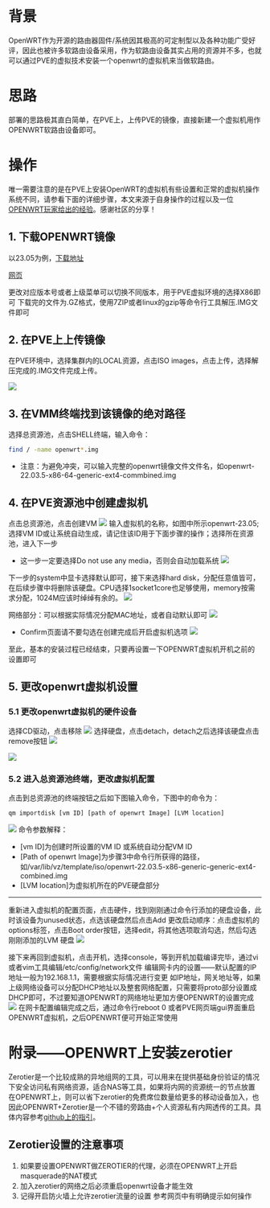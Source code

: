 # 背景

OpenWRT作为开源的路由器固件/系统因其极高的可定制型以及各种功能广受好评，因此也被许多软路由设备采用，作为软路由设备其实占用的资源并不多，也就可以通过PVE的虚拟技术安装一个openwrt的虚拟机来当做软路由。

# 思路

部署的思路极其直白简单，在PVE上，上传PVE的镜像，直接新建一个虚拟机用作OPENWRT软路由设备即可。

# 操作

唯一需要注意的是在PVE上安装OpenWRT的虚拟机有些设置和正常的虚拟机操作系统不同，请参看下面的详细步骤，本文来源于自身操作的过程以及一位[OPENWRT玩家给出的经验](https://www.luyouqi.com/shezhi/3062.html)。感谢社区的分享！

<!-- more -->

## 1. 下载OPENWRT镜像

以23.05为例，[下载地址](https://downloads.openwrt.org/releases/22.03.5/targets/x86/64/openwrt-22.03.5-x86-64-generic-ext4-combined.img.gz)

[网页](https://downloads.openwrt.org/releases/22.03.5/targets/x86/64/)

更改对应版本号或者上级菜单可以切换不同版本，用于PVE虚拟环境的选择X86即可
下载完的文件为.GZ格式，使用7ZIP或者linux的gzip等命令行工具解压.IMG文件即可

## 2. 在PVE上上传镜像

在PVE环境中，选择集群内的LOCAL资源，点击ISO images，点击上传，选择解压完成的.IMG文件完成上传。

![](https://raw.githubusercontent.com/vannear/olikonimgbed/main/20241110164641.png)

## 3. 在VMM终端找到该镜像的绝对路径

选择总资源池，点击SHELL终端，输入命令：

```bash
find / -name openwrt*.img
```

- 注意：为避免冲突，可以输入完整的openwrt镜像文件文件名，如openwrt-22.03.5-x86-64-generic-ext4-commbined.img

## 4. 在PVE资源池中创建虚拟机

点击总资源池，点击创建VM
![](https://raw.githubusercontent.com/vannear/olikonimgbed/main/20241110164759.png)
输入虚拟机的名称，如图中所示openwrt-23.05;选择VM ID或让系统自动生成，请记住该ID用于下面步骤的操作；选择所在资源池，进入下一步

- 这一步一定要选择Do not use any media，否则会自动加载系统
  ![](https://raw.githubusercontent.com/vannear/olikonimgbed/main/20241110164833.png)

下一步的system中显卡选择默认即可，接下来选择hard disk，分配任意值皆可，在后续步骤中将删除该硬盘。CPU选择1socket1core也足够使用，memory按需求分配，1024M应该时绰绰有余的。
![](https://raw.githubusercontent.com/vannear/olikonimgbed/main/20241110164924.png)

网络部分：可以根据实际情况分配MAC地址，或者自动默认即可
![](https://raw.githubusercontent.com/vannear/olikonimgbed/main/20241110165000.png)

- Confirm页面请不要勾选在创建完成后开启虚拟机选项
  ![](https://raw.githubusercontent.com/vannear/olikonimgbed/main/20241110165025.png)

至此，基本的安装过程已经结束，只要再设置一下OPENWRT虚拟机开机之前的设置即可

## 5. 更改openwrt虚拟机设置

### 5.1 更改openwrt虚拟机的硬件设备

选择CD驱动，点击移除
![](https://raw.githubusercontent.com/vannear/olikonimgbed/main/20241110165147.png)
选择硬盘，点击detach，detach之后选择该硬盘点击remove按钮
![](https://raw.githubusercontent.com/vannear/olikonimgbed/main/20241110165214.png)

![](https://raw.githubusercontent.com/vannear/olikonimgbed/main/20241110165227.png)

### 5.2 进入总资源池终端，更改虚拟机配置

点击到总资源池的终端按钮之后如下图输入命令，下图中的命令为：

```bash
qm importdisk [vm ID] [path of openwrt Image] [LVM location]
```

![](https://raw.githubusercontent.com/vannear/olikonimgbed/main/20241110165309.png)
命令参数解释：

- [vm ID]为创建时所设置的VM ID 或系统自动分配VM ID
- [Path of openwrt Image]为步骤3中命令行所获得的路径，如/var/lib/vz/template/iso/openwrt-22.03.5-x86-generic-generic-ext4-combined.img
- [LVM location]为虚拟机所在的PVE硬盘部分

---

重新进入虚拟机的配置页面，点击硬件，找到刚刚通过命令行添加的硬盘设备，此时该设备为unused状态，点选该硬盘然后点击Add
更改启动顺序：点击虚拟机的options标签，点击Boot order按钮，选择edit，将其他选项取消勾选，然后勾选刚刚添加的LVM 硬盘
![](https://raw.githubusercontent.com/vannear/olikonimgbed/main/20241110165549.png)

接下来再回到虚拟机，点击开机，选择console，等到开机加载编译完毕，通过vi或者vim工具编辑/etc/config/network文件
编辑网卡内的设置——默认配置的IP 地址一般为192.168.1.1，需要根据实际情况进行变更
如IP地址，网关地址等，如果上级网络设备可以分配DHCP地址以及整套网络配置，只需要将proto部分设置成DHCP即可，不过要知道OPENWRT的网络地址更加方便OPENWRT的设置完成
![](https://raw.githubusercontent.com/vannear/olikonimgbed/main/20241110165628.png)
在网卡配置编辑完成之后，通过命令行reboot 0 或者PVE网页端gui界面重启OPENWRT虚拟机，之后OPENWRT便可开始正常使用

# 附录——OPENWRT上安装zerotier

Zerotier是一个比较成熟的异地组网的工具，可以用来在提供基础身份验证的情况下安全访问私有网络资源，适合NAS等工具，如果将内网的资源统一的节点放置在OPENWRT上，则可以省下zerotier的免费席位数量给更多的移动设备加入，也因此OPENWRT+Zerotier是一个不错的旁路由+个人资源私有内网透传的工具。具体内容参考[github上的指引](https://github.com/mwarning/zerotier-openwrt/wiki)。

## Zerotier设置的注意事项

1. 如果要设置OPENWRT做ZEROTIER的代理，必须在OPENWRT上开启masquerade的NAT模式
2. 加入zerotier的网络之后必须重启openwrt设备才能生效
3. 记得开启防火墙上允许zerotier流量的设置
   参考网页中有明确提示如何操作